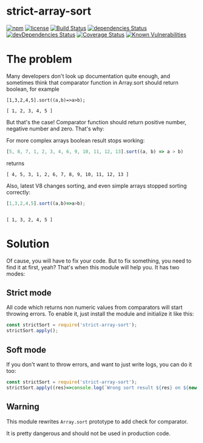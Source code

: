 # strict-array-sort

[![npm](https://img.shields.io/npm/v/strict-array-sort.svg)](https://npm.im/strict-array-sort)
[![license](https://img.shields.io/npm/l/strict-array-sort.svg)](https://npm.im/strict-array-sort)
[![Build Status](https://travis-ci.org/jehy/strict-array-sort.svg?branch=master)](https://travis-ci.org/jehy/strict-array-sort)
[![dependencies Status](https://david-dm.org/jehy/strict-array-sort/status.svg)](https://david-dm.org/jehy/strict-array-sort)
[![devDependencies Status](https://david-dm.org/jehy/strict-array-sort/dev-status.svg)](https://david-dm.org/jehy/strict-array-sort?type=dev)
[![Coverage Status](https://coveralls.io/repos/github/jehy/strict-array-sort/badge.svg?branch=master)](https://coveralls.io/github/jehy/strict-array-sort?branch=master)
[![Known Vulnerabilities](https://snyk.io/test/github/jehy/strict-array-sort/badge.svg)](https://snyk.io/test/github/jehy/strict-array-sort)

# The problem

Many developers don't look up documentation quite enough, and sometimes
think that comparator function in Array.sort should return boolean, for example
```
[1,3,2,4,5].sort((a,b)=>a>b);
```

```
[ 1, 2, 3, 4, 5 ]
```
But that's the case! Comparator function should return positive number, negative
number and zero. That's why:

For more complex arrays boolean result stops working:
```js
[5, 8, 7, 1, 2, 3, 4, 6, 9, 10, 11, 12, 13].sort((a, b) => a > b)
```

returns
```
[ 4, 5, 3, 1, 2, 6, 7, 8, 9, 10, 11, 12, 13 ]
```
Also, latest V8 changes sorting, and even simple arrays stopped sorting correctly:
```js
[1,3,2,4,5].sort((a,b)=>a>b);
```
```

[ 1, 3, 2, 4, 5 ]
```


# Solution

Of cause, you will have to fix your code.
But to fix something, you need to find it at first, yeah?
That's when this module will help you. It has two modes:

## Strict mode

All code which returns non numeric values from comparators
will start throwing errors. To enable it, just install
 the module and initialize it like this:
 
 ```js
const strictSort = require('strict-array-sort');
strictSort.apply();
```

## Soft mode

If you don't want to throw errors, and want to just write logs, you can do it too:
```js
const strictSort = require('strict-array-sort');
strictSort.apply((res)=>console.log(`Wrong sort result ${res} on ${new Error().stack}`);
```


## Warning

This module rewrites `Array.sort` prototype to add check for comparator.

It is pretty dangerous and should not be used in production code.
